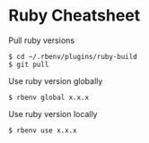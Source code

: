 # Ruby Cheatsheet

Pull ruby versions

```
$ cd ~/.rbenv/plugins/ruby-build
$ git pull
```

Use ruby version globally

```
$ rbenv global x.x.x
```

Use ruby version locally

```
$ rbenv use x.x.x
```
